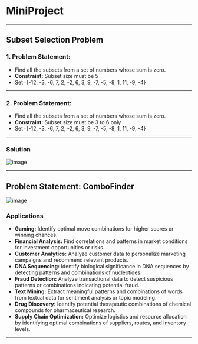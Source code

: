 # MiniProject
---
## Subset Selection Problem


### **1. Problem Statement:**

- Find all the subsets from a set of numbers whose sum is zero.
- **Constraint:** Subset size must be 5
- Set={-12, -3, -6, 7, 2, -2, 6, 3, 9, -7, -5, -8, 1, 11, -9, -4}

---
### **2. Problem Statement:**

- Find all the subsets from a set of numbers whose sum is zero.
- **Constraint:** Subset size must be 3 to 6 only
- Set={-12, -3, -6, 7, 2, -2, 6, 3, 9, -7, -5, -8, 1, 11, -9, -4}



---
### **Solution**


![image](https://user-images.githubusercontent.com/7460892/173567150-e42f9d90-456e-4732-b30c-5820dd8bd55f.png)

---
## **Problem Statement: ComboFinder**


![image](https://user-images.githubusercontent.com/7460892/173579493-d718c024-4844-4c30-afd5-71bd641a49d0.png)
### **Applications**
-   **Gaming:** Identify optimal move combinations for higher scores or winning chances.
-   **Financial Analysis:** Find correlations and patterns in market conditions for investment opportunities or risks.
-   **Customer Analytics:** Analyze customer data to personalize marketing campaigns and recommend relevant products.
-   **DNA Sequencing:** Identify biological significance in DNA sequences by detecting patterns and combinations of nucleotides.
-   **Fraud Detection:** Analyze transactional data to detect suspicious patterns or combinations indicating potential fraud.
-   **Text Mining:** Extract meaningful patterns and combinations of words from textual data for sentiment analysis or topic modeling.
-   **Drug Discovery:** Identify potential therapeutic combinations of chemical compounds for pharmaceutical research.
-   **Supply Chain Optimization:** Optimize logistics and resource allocation by identifying optimal combinations of suppliers, routes, and inventory levels.
---
